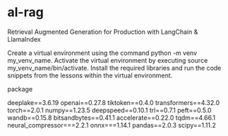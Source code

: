 # al-rag
Retrieval Augmented Generation for Production with LangChain &amp; LlamaIndex

Create a virtual environment using the command python -m venv my_venv_name.
Activate the virtual environment by executing source my_venv_name/bin/activate.
Install the required libraries and run the code snippets from the lessons within the virtual environment.

package

deeplake==3.6.19
openai==0.27.8
tiktoken==0.4.0
transformers==4.32.0
torch==2.0.1
numpy==1.23.5
deepspeed==0.10.1
trl==0.7.1
peft==0.5.0
wandb==0.15.8
bitsandbytes==0.41.1
accelerate==0.22.0
tqdm==4.66.1
neural_compressor===2.2.1
onnx===1.14.1
pandas==2.0.3
scipy==1.11.2

